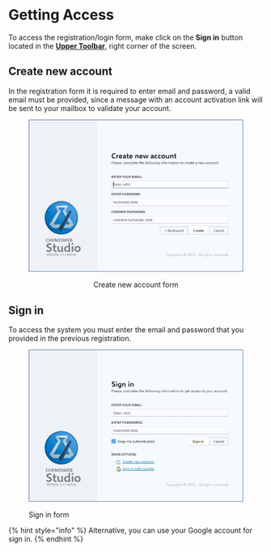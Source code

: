 # Getting Access

To access the registration/login form, make click on the **Sign in** button located in the [**Upper Toolbar**](../workspace/toolbars/upper-toolbar/), right corner of the screen.

## Create new account

In the registration form it is required to enter email and password, a valid email must be provided, since a message with an account activation link will be sent to your mailbox to validate your account.

<div align="center">

<figure><img src="../.gitbook/assets/2023-02-28 13 10 20.jpg" alt=""><figcaption><p>Create new account form</p></figcaption></figure>

</div>

## Sign in

To access the system you must enter the email and password that you provided in the previous registration.

<figure><img src="../.gitbook/assets/2023-02-28 13 09 26.jpg" alt=""><figcaption><p>Sign in form</p></figcaption></figure>

{% hint style="info" %}
Alternative, you can use your Google account for sign in.
{% endhint %}
